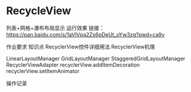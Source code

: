 # RecycleView
列表+网格+瀑布布局显示
运行效果 链接：https://pan.baidu.com/s/1aVlVpa2Zs6pDeUt_oYw3zg?pwd=ca9v 

作业要求
知识点
RecyclerView控件详细用法
RecyclerView机理

LinearLayoutManager
GridLayoutManager
StaggeredGridLayoutManager
RecyclerViewAdapter
recyclerView.addItemDecoration
recyclerView.setItemAnimator

操作记录
